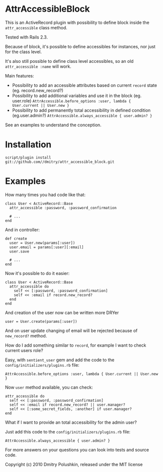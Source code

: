 AttrAccessibleBlock
===================

This is an ActiveRecord plugin with possibility to define block inside the `attr_accessible` class method.

Tested with Rails 2.3.

Because of block, it's possible to define accessibles for instances, nor just for the class level.

It's also still possible to define class level accessibles, so an old `attr_accessible :name` will work.

Main features:

* Possibility to add an accessible attributes based on current `record` state (eg. record.new_record?)
* Possibility to add additional variables and use it in the block (eg. user.role) `AttrAccessible.before_options :user, lambda { User.current || User.new }`
* Possibility to add permanently total accessibility in defined condition (eg.user.admin?) `AttrAccessible.always_accessible { user.admin? }`

See an examples to understand the conception.

Installation
============

    script/plugin install git://github.com//dmitry/attr_accessible_block.git

Examples
========

How many times you had code like that:

    class User < ActiveRecord::Base
      attr_accessible :password, :password_confirmation

      # ...
    end

And in controller:

    def create
      user = User.new(params[:user])
      user.email = params[:user][:email]
      user.save

      # ...
    end

Now it's possible to do it easier:

    class User < ActiveRecord::Base
      attr_accessible do
        self << [:password, :password_confirmation]
        self << :email if record.new_record?
      end
    end

And creation of the user now can be written more DRYer

    user = User.create(params[:user])

And on user update changing of email will be rejected because of `new_record?` method.

How do I add something similar to `record`, for example I want to check current users role?

Easy, with `sentient_user` gem and add the code to the `config/initializers/plugins.rb` file:

    AttrAccessible.before_options :user, lambda { User.current || User.new }

Now `user` method available, you can check:

    attr_accessible do
      self << [:password, :password_confirmation]
      self << :email if record.new_record? || user.manager?
      self << [:some_secret_fields, :another] if user.manager?
    end

What if I want to provide an total accessibility for the admin user?

Just add this code to the `config/initializers/plugins.rb` file:

    AttrAccessible.always_accessible { user.admin? }

For more answers on your questions you can look into tests and source code.

Copyright (c) 2010 Dmitry Polushkin, released under the MIT license
